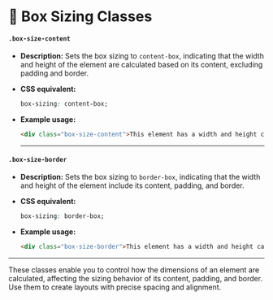 # 📏 Box Sizing Classes  

#### **`.box-size-content`**  
- **Description:** Sets the box sizing to `content-box`, indicating that the width and height of the element are calculated based on its content, excluding padding and border.  

- **CSS equivalent:**  
  ```css
  box-sizing: content-box;
  ```  

- **Example usage:**  
  ```html
  <div class="box-size-content">This element has a width and height calculated based on its content.</div>
  ```  

    ---  

#### **`.box-size-border`**  
- **Description:** Sets the box sizing to `border-box`, indicating that the width and height of the element include its content, padding, and border.  

- **CSS equivalent:**  
  ```css
  box-sizing: border-box;
  ```  

- **Example usage:**  
  ```html
  <div class="box-size-border">This element has a width and height calculated including its content, padding, and border.</div>
  ```  

---  

These classes enable you to control how the dimensions of an element are calculated, affecting the sizing behavior of its content, padding, and border. Use them to create layouts with precise spacing and alignment.
